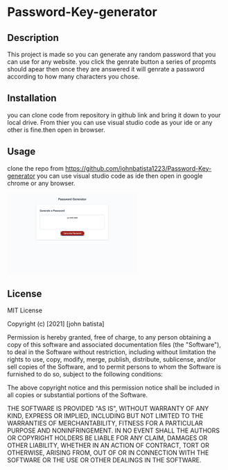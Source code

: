# Password-Key-generator

## Description
This project is made so you can generate any random password that you can use for any website. you click the genrate button a series of propmts should apear then once they are answered it will genrate a password according to how many characters you chose.

## Installation
 you can clone code from repository in github link and bring it down to your local drive. From thier you can use visual studio code as your ide or any other is fine.then open in browser.
## Usage
 clone the repo from https://github.com/johnbatista1223/Password-Key-generator you can use visual studio code as ide then open in google chrome or any browser.
 
 
 <img src="passwordGpic.png" width= 300>

## License
MIT License

Copyright (c) [2021] [john batista]

Permission is hereby granted, free of charge, to any person obtaining a copy
of this software and associated documentation files (the "Software"), to deal
in the Software without restriction, including without limitation the rights
to use, copy, modify, merge, publish, distribute, sublicense, and/or sell
copies of the Software, and to permit persons to whom the Software is
furnished to do so, subject to the following conditions:

The above copyright notice and this permission notice shall be included in all
copies or substantial portions of the Software.

THE SOFTWARE IS PROVIDED "AS IS", WITHOUT WARRANTY OF ANY KIND, EXPRESS OR
IMPLIED, INCLUDING BUT NOT LIMITED TO THE WARRANTIES OF MERCHANTABILITY,
FITNESS FOR A PARTICULAR PURPOSE AND NONINFRINGEMENT. IN NO EVENT SHALL THE
AUTHORS OR COPYRIGHT HOLDERS BE LIABLE FOR ANY CLAIM, DAMAGES OR OTHER
LIABILITY, WHETHER IN AN ACTION OF CONTRACT, TORT OR OTHERWISE, ARISING FROM,
OUT OF OR IN CONNECTION WITH THE SOFTWARE OR THE USE OR OTHER DEALINGS IN THE
SOFTWARE.




